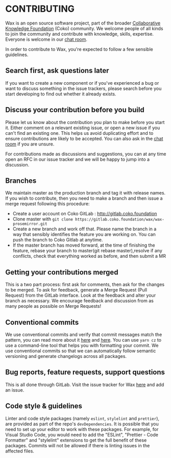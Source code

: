 # CONTRIBUTING

Wax is an open source software project, part of the broader [Collaborative Knowledge Foundation](https://coko.foundation/) (Coko) community. We welcome people of all kinds to join the community and contribute with knowledge, skills, expertise. Everyone is welcome in our [chat room](https://mattermost.coko.foundation/coko/channels/town-square).

In order to contribute to Wax, you're expected to follow a few sensible guidelines.

## Search first, ask questions later

If you want to create a new component or if you've experienced a bug or want to discuss something in the issue trackers, please search before you start developing to find out whether it already exists.

## Discuss your contribution before you build

Please let us know about the contribution you plan to make before you start it. Either comment on a relevant existing issue, or open a new issue if you can't find an existing one. This helps us avoid duplicating effort and to ensure contributions are likely to be accepted. You can also ask in the [chat room](https://mattermost.coko.foundation/coko/channels/wax) if you are unsure.

For contributions made as discussions and suggestions, you can at any time open an RFC in our issue tracker and we will be happy to jump into a discussion.

## Branches

We maintain master as the production branch and tag it with release names. If you wish to contribute, then you need to make a branch and then issue a merge request following this procedure:

- Create a user account on Coko GitLab : http://gitlab.coko.foundation
- Clone master with `git clone https://gitlab.coko.foundation/wax/wax-prosemirror.git`
- Create a new branch and work off that. Please name the branch in a way that sensibly identifies the feature you are working on. You can push the branch to Coko Gitlab at anytime.
- If the master branch has moved forward, at the time of finishing the feature, rebase your branch to master(git rebase master),resolve if any conflicts, check that everything worked as before, and then submit a MR

## Getting your contributions merged

This is a two part process: first ask for comments, then ask for the changes to be merged.
To ask for feedback, generate a Merge Request (Pull Request) from the GitLab interface.
Look at the feedback and alter your branch as necessary.
We encourage feedback and discussion from as many people as possible on Merge Requests!

## Conventional commits

We use conventional commits and verify that commit messages match the pattern, you can read more about it [here](https://conventionalcommits.org/) and [here](https://github.com/conventional-changelog-archived-repos/conventional-changelog-angular/blob/master/convention.md). You can use `yarn cz` to use a command-line tool that helps you with formatting your commit. We use conventional commits so that we can automatically follow semantic versioning and generate changelogs across all packages.

## Bug reports, feature requests, support questions

This is all done through GitLab. Visit the issue tracker for Wax [here](https://gitlab.coko.foundation/wax/wax-prosemirror/issues) and add an issue.

## Code style & guidelines

Linter and code style packages (namely `eslint`, `stylelint` and `prettier`), are provided as part of the repo's `devDependencies`. It is possible that you need to set up your editor to work with these packages. For example, for Visual Studio Code, you would need to add the "ESLint", "Prettier - Code Formatter" and "stylelint" extensions to get the full benefit of these packages. Commits will not be allowed if there is linting issues in the affected files.
